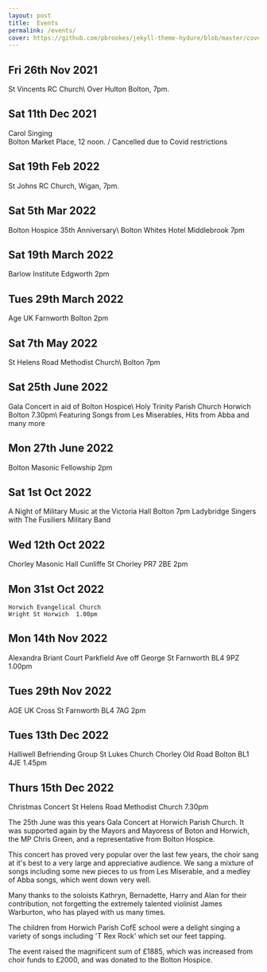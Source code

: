 ```yaml
---
layout: post
title:  Events
permalink: /events/
cover: https://github.com/pbrookes/jekyll-theme-hydure/blob/master/cover.jpg?raw=tru
---
```

                     
## Fri 26th Nov 2021    
   St Vincents RC Church\\
   Over Hulton Bolton, 7pm.
                 
## Sat 11th Dec 2021
   Carol Singing                      
   Bolton Market Place, 12 noon. /   Cancelled due to Covid restrictions

## Sat 19th Feb 2022
   St Johns RC Church, Wigan, 7pm.
   
## Sat 5th Mar 2022
   Bolton Hospice 35th Anniversary\\
   Bolton Whites Hotel Middlebrook 7pm

## Sat 19th March  2022
   Barlow Institute Edgworth  2pm
   
## Tues 29th March  2022
   Age UK Farnworth Bolton  2pm
   
## Sat 7th May 2022
   St Helens Road Methodist Church\\
   Bolton 7pm
   
## Sat 25th June 2022
   Gala Concert in aid of Bolton Hospice\\
   Holy Trinity Parish Church Horwich Bolton 7.30pm\\
   Featuring Songs from Les Miserables, Hits from Abba and many more
   
## Mon 27th June 2022
   Bolton Masonic Fellowship  2pm

## Sat 1st Oct 2022
   A Night of Military Music at the Victoria Hall Bolton 7pm
   Ladybridge Singers with The Fusiliers Military Band
   
## Wed 12th Oct 2022
   Chorley Masonic Hall
   Cunliffe St Chorley PR7 2BE 2pm
   
## Mon 31st Oct 2022
    Horwich Evangelical Church
    Wright St Horwich  1.00pm
    
## Mon 14th Nov 2022
   Alexandra Briant Court
   Parkfield Ave off George St Farnworth BL4 9PZ 1.00pm
   
## Tues 29th Nov 2022
   AGE UK Cross St Farnworth BL4 7AG 2pm
 
## Tues 13th Dec 2022
 Halliwell Befriending Group
 St Lukes Church Chorley Old Road Bolton BL1 4JE 1.45pm
 ##  Thurs 15th Dec 2022
 Christmas Concert St Helens Road Methodist Church 7.30pm
 
The 25th June was this years Gala Concert at Horwich Parish Church. It was supported again by the Mayors and Mayoress of Boton and Horwich, the MP Chris Green, and     a representative from Bolton Hospice.
  
This concert has proved very popular over the last few years, the choir sang at it's best to a very large and appreciative audience.  We sang a mixture of songs including some new pieces to us from Les Miserable, and a medley of Abba songs, which went down very well.

Many thanks to the soloists Kathryn, Bernadette, Harry and Alan for their contribution, not forgetting the extremely talented violinist James Warburton, who has played with us many times.

The children from Horwich Parish CofE school were a delight singing a variety of songs including 'T Rex Rock' which set our feet tapping.

The event raised the magnificent sum of £1885, which was increased from choir funds to £2000, and was donated to the Bolton Hospice.
  
  
